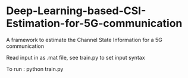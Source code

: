 # Deep-Learning-based-CSI-Estimation-for-5G-communication
A framework to estimate the Channel State Information for a 5G communication

Read input in as .mat file, see train.py to set input syntax

To run : python train.py
